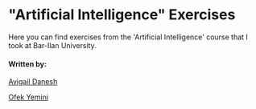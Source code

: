 # "Artificial Intelligence" Exercises 
Here you can find exercises from the 'Artificial Intelligence' course that I took at Bar-Ilan University. 

#### Written by: 
[Avigail Danesh](https://github.com/avigaildanesh)

[Ofek Yemini](https://github.com/ofekyem) 
